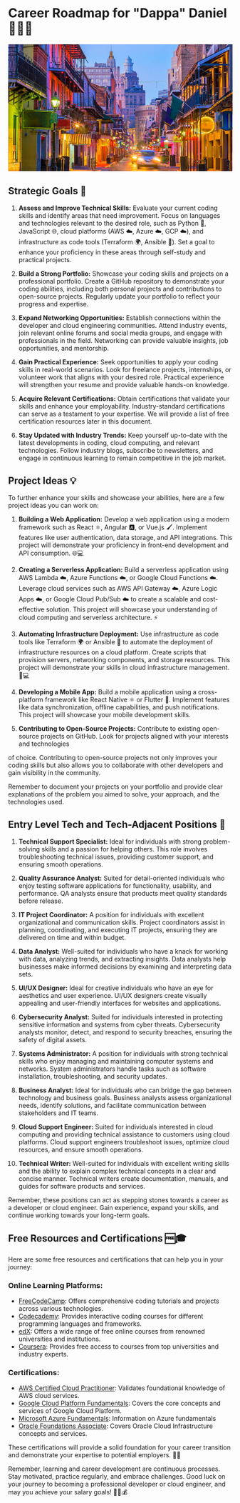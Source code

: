 # Career Roadmap for "Dappa" Daniel👩‍💻🚀
![Tech Role](image.jpg)

## Strategic Goals 🎯

1. **Assess and Improve Technical Skills:** Evaluate your current coding skills and identify areas that need improvement. Focus on languages and technologies relevant to the desired role, such as Python 🐍, JavaScript 🌐, cloud platforms (AWS ☁️, Azure ☁️, GCP ☁️), and infrastructure as code tools (Terraform 🌍, Ansible 🤖). Set a goal to enhance your proficiency in these areas through self-study and practical projects.

2. **Build a Strong Portfolio:** Showcase your coding skills and projects on a professional portfolio. Create a GitHub repository to demonstrate your coding abilities, including both personal projects and contributions to open-source projects. Regularly update your portfolio to reflect your progress and expertise. 

3. **Expand Networking Opportunities:** Establish connections within the developer and cloud engineering communities. Attend industry events, join relevant online forums and social media groups, and engage with professionals in the field. Networking can provide valuable insights, job opportunities, and mentorship. 

4. **Gain Practical Experience:** Seek opportunities to apply your coding skills in real-world scenarios. Look for freelance projects, internships, or volunteer work that aligns with your desired role. Practical experience will strengthen your resume and provide valuable hands-on knowledge. 

5. **Acquire Relevant Certifications:** Obtain certifications that validate your skills and enhance your employability. Industry-standard certifications can serve as a testament to your expertise. We will provide a list of free certification resources later in this document. 

6. **Stay Updated with Industry Trends:** Keep yourself up-to-date with the latest developments in coding, cloud computing, and relevant technologies. Follow industry blogs, subscribe to newsletters, and engage in continuous learning to remain competitive in the job market. 
## Project Ideas 💡

To further enhance your skills and showcase your abilities, here are a few project ideas you can work on:

1. **Building a Web Application:** Develop a web application using a modern framework such as React ⚛️, Angular 🅰️, or Vue.js 🖌️. Implement features like user authentication, data storage, and API integrations. This project will demonstrate your proficiency in front-end development and API consumption. 🌐💻

2. **Creating a Serverless Application:** Build a serverless application using AWS Lambda ☁️, Azure Functions ☁️, or Google Cloud Functions ☁️. Leverage cloud services such as AWS API Gateway ☁️, Azure Logic Apps ☁️, or Google Cloud Pub/Sub ☁️ to create a scalable and cost-effective solution. This project will showcase your understanding of cloud computing and serverless architecture. ⚡

3. **Automating Infrastructure Deployment:** Use infrastructure as code tools like Terraform 🌍 or Ansible 🤖 to automate the deployment of infrastructure resources on a cloud platform. Create scripts that provision servers, networking components, and storage resources. This project will demonstrate your skills in cloud infrastructure management. 🚀💻

4. **Developing a Mobile App:** Build a mobile application using a cross-platform framework like React Native ⚛️ or Flutter 🦋. Implement features like data synchronization, offline capabilities, and push notifications. This project will showcase your mobile development skills. 

5. **Contributing to Open-Source Projects:** Contribute to existing open-source projects on GitHub. Look for projects aligned with your interests and technologies

 of choice. Contributing to open-source projects not only improves your coding skills but also allows you to collaborate with other developers and gain visibility in the community. 

Remember to document your projects on your portfolio and provide clear explanations of the problem you aimed to solve, your approach, and the technologies used. 

## Entry Level Tech and Tech-Adjacent Positions 🌟

1. **Technical Support Specialist:** Ideal for individuals with strong problem-solving skills and a passion for helping others. This role involves troubleshooting technical issues, providing customer support, and ensuring smooth operations.

2. **Quality Assurance Analyst:** Suited for detail-oriented individuals who enjoy testing software applications for functionality, usability, and performance. QA analysts ensure that products meet quality standards before release.

3. **IT Project Coordinator:** A position for individuals with excellent organizational and communication skills. Project coordinators assist in planning, coordinating, and executing IT projects, ensuring they are delivered on time and within budget.

4. **Data Analyst:** Well-suited for individuals who have a knack for working with data, analyzing trends, and extracting insights. Data analysts help businesses make informed decisions by examining and interpreting data sets.

5. **UI/UX Designer:** Ideal for creative individuals who have an eye for aesthetics and user experience. UI/UX designers create visually appealing and user-friendly interfaces for websites and applications.

6. **Cybersecurity Analyst:** Suited for individuals interested in protecting sensitive information and systems from cyber threats. Cybersecurity analysts monitor, detect, and respond to security breaches, ensuring the safety of digital assets.

7. **Systems Administrator:** A position for individuals with strong technical skills who enjoy managing and maintaining computer systems and networks. System administrators handle tasks such as software installation, troubleshooting, and security updates.

8. **Business Analyst:** Ideal for individuals who can bridge the gap between technology and business goals. Business analysts assess organizational needs, identify solutions, and facilitate communication between stakeholders and IT teams.

9. **Cloud Support Engineer:** Suited for individuals interested in cloud computing and providing technical assistance to customers using cloud platforms. Cloud support engineers troubleshoot issues, optimize cloud resources, and ensure smooth operations.

10. **Technical Writer:** Well-suited for individuals with excellent writing skills and the ability to explain complex technical concepts in a clear and concise manner. Technical writers create documentation, manuals, and guides for software products and services.

Remember, these positions can act as stepping stones towards a career as a developer or cloud engineer. Gain experience, expand your skills, and continue working towards your long-term goals.

## Free Resources and Certifications 🆓🎓

Here are some free resources and certifications that can help you in your journey:

### Online Learning Platforms:
- [FreeCodeCamp](https://www.freecodecamp.org/): Offers comprehensive coding tutorials and projects across various technologies.
- [Codecademy](https://www.codecademy.com/): Provides interactive coding courses for different programming languages and frameworks.
- [edX](https://www.edx.org/): Offers a wide range of free online courses from renowned universities and institutions.
- [Coursera](https://www.coursera.org/): Provides free access to courses from top universities and industry experts.

### Certifications:
- [AWS Certified Cloud Practitioner](https://aws.amazon.com/certification/certified-cloud-practitioner/): Validates foundational knowledge of AWS cloud services.
- [Google Cloud Platform Fundamentals](https://cloud.google.com/certification/cloud-engineer): Covers the core concepts and services of Google Cloud Platform.
- [Microsoft Azure Fundamentals](https://learn.microsoft.com/en-us/certifications/azure-fundamentals/): Information on Azure fundamentals 
- [Oracle Foundations Associate](https://education.oracle.com/oci-foundations-2021-associate/pexam_1Z0-1085): Covers Oracle Cloud Infrastructure concepts and services.

These certifications will provide a solid foundation for your career transition and demonstrate your expertise to potential employers. 🌟🎉

Remember, learning and career development are continuous processes. Stay motivated, practice regularly, and embrace challenges. Good luck on your journey to becoming a professional developer or cloud engineer, and may you achieve your salary goals! 🚀💼💰
